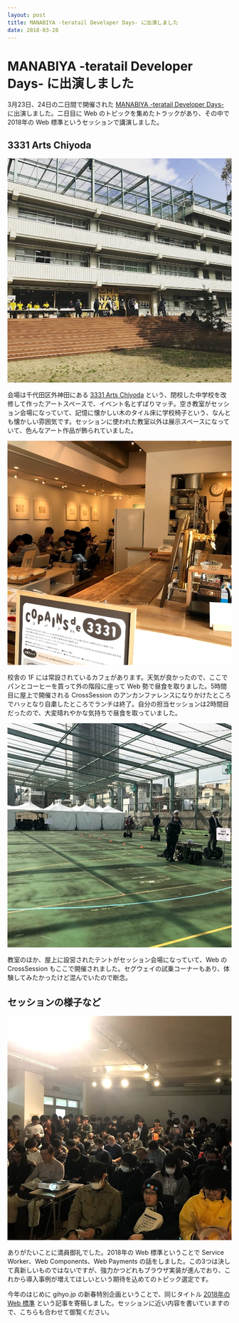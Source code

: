 ```yaml
---
layout: post
title: MANABIYA -teratail Developer Days- に出演しました
date: 2018-03-28
---
```


# MANABIYA -teratail Developer Days- に出演しました

3月23日、24日の二日間で開催された [MANABIYA -teratail Developer Days-](https://manabiya.tech) に出演しました。二日目に Web のトピックを集めたトラックがあり、その中で 2018年の Web 標準というセッションで講演しました。

## 3331 Arts Chiyoda

![''](/img/posts/2018/manabiya-tech/outside.jpg)

会場は千代田区外神田にある [3331 Arts Chiyoda](http://www.3331.jp/) という、閉校した中学校を改修して作ったアートスペースで、イベント名とずばりマッチ。空き教室がセッション会場になっていて、記憶に懐かしい木のタイル床に学校椅子という、なんとも懐かしい雰囲気です。セッションに使われた教室以外は展示スペースになっていて、色んなアート作品が飾られていました。

![''](/img/posts/2018/manabiya-tech/cafe.jpg)

校舎の 1F には常設されているカフェがあります。天気が良かったので、ここでパンとコーヒーを買って外の階段に座って Web 勢で昼食を取りました。5時間目に屋上で開催される CrossSession のアンカンファレンスになりかけたところでハッとなり自粛したところでランチは終了。自分の担当セッションは2時間目だったので、大変晴れやかな気持ちで昼食を取っていました。

![''](/img/posts/2018/manabiya-tech/rooftop.jpg)

教室のほか、屋上に設営されたテントがセッション会場になっていて、Web の CrossSession もここで開催されました。セグウェイの試乗コーナーもあり、体験してみたかったけど混んでいたので断念。

## セッションの様子など

![''](/img/posts/2018/manabiya-tech/crowd.jpg)

ありがたいことに満員御礼でした。2018年の Web 標準ということで Service Worker、Web Components、Web Payments の話をしました。この3つは決して真新しいものではないですが、強力かつどれもブラウザ実装が進んでおり、これから導入事例が増えてほしいという期待を込めてのトピック選定です。

<script async class="speakerdeck-embed" data-id="0a008ff2aa2a4c0a954b61368cae3140" data-ratio="1.33333333333333" src="//speakerdeck.com/assets/embed.js"></script>

今年のはじめに gihyo.jp の新春特別企画ということで、同じタイトル [2018年の Web 標準](http://gihyo.jp/design/column/newyear/2018/web-standards-prospect) という記事を寄稿しました。セッションに近い内容を書いていますので、こちらも合わせて御覧ください。
